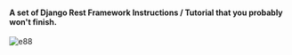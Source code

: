 #### A set of Django Rest Framework Instructions / Tutorial that **you probably won't finish**.

![e88](https://github.com/AmirAbbas-Mashayekhi/DRF-Notes/assets/126431707/0d2e8e6f-7854-4aff-806c-c2cde8ea37b2)
